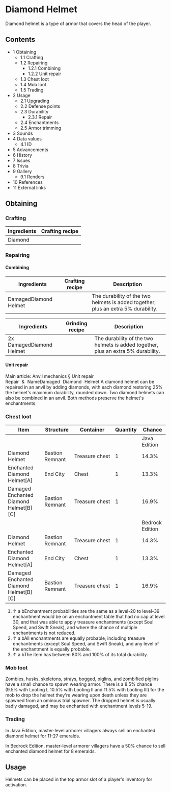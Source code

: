 # Diamond Helmet
Diamond helmet is a type of armor that covers the head of the player.

## Contents
- 1 Obtaining
	- 1.1 Crafting
	- 1.2 Repairing
		- 1.2.1 Combining
		- 1.2.2 Unit repair
	- 1.3 Chest loot
	- 1.4 Mob loot
	- 1.5 Trading
- 2 Usage
	- 2.1 Upgrading
	- 2.2 Defense points
	- 2.3 Durability
		- 2.3.1 Repair
	- 2.4 Enchantments
	- 2.5 Armor trimming
- 3 Sounds
- 4 Data values
	- 4.1 ID
- 5 Advancements
- 6 History
- 7 Issues
- 8 Trivia
- 9 Gallery
	- 9.1 Renders
- 10 References
- 11 External links

## Obtaining
### Crafting
| Ingredients | Crafting recipe |
|-------------|-----------------|
| Diamond     |                 |

### Repairing
#### Combining
| Ingredients           | Crafting recipe | Description                                                                       |
|-----------------------|-----------------|-----------------------------------------------------------------------------------|
| DamagedDiamond Helmet |                 | The durability of the two helmets is added together, plus an extra 5% durability. |

| Ingredients              | Grinding recipe | Description                                                                       |
|--------------------------|-----------------|-----------------------------------------------------------------------------------|
| 2x DamagedDiamond Helmet |                 | The durability of the two helmets is added together, plus an extra 5% durability. |

#### Unit repair
Main article: Anvil mechanics § Unit repair
Repair & NameDamaged Diamond Helmet
A diamond helmet can be repaired in an anvil by adding diamonds, with each diamond restoring 25% the helmet's maximum durability, rounded down. Two diamond helmets can also be combined in an anvil. Both methods preserve the helmet's enchantments.

### Chest loot
| Item                                   | Structure       | Container      | Quantity | Chance          |
|----------------------------------------|-----------------|----------------|----------|-----------------|
|                                        |                 |                |          | Java Edition    |
| Diamond Helmet                         | Bastion Remnant | Treasure chest | 1        | 14.3%           |
| Enchanted Diamond Helmet[A]            | End City        | Chest          | 1        | 13.3%           |
| Damaged Enchanted Diamond Helmet[B][C] | Bastion Remnant | Treasure chest | 1        | 16.9%           |
|                                        |                 |                |          | Bedrock Edition |
| Diamond Helmet                         | Bastion Remnant | Treasure chest | 1        | 14.3%           |
| Enchanted Diamond Helmet[A]            | End City        | Chest          | 1        | 13.3%           |
| Damaged Enchanted Diamond Helmet[B][C] | Bastion Remnant | Treasure chest | 1        | 16.9%           |

1. ↑ a bEnchantment probabilities are the same as a level-20 to level-39 enchantment would be on an enchantment table that had no cap at level 30, and that was able to apply treasure enchantments (except Soul Speed, and Swift Sneak), and where the chance of multiple enchantments is not reduced.
2. ↑ a bAll enchantments are equally probable, including treasure enchantments (except Soul Speed, and Swift Sneak), and any level of the enchantment is equally probable.
3. ↑ a bThe item has between 80% and 100% of its total durability.

### Mob loot
Zombies, husks, skeletons, strays, bogged, piglins, and zombified piglins have a small chance to spawn wearing armor. There is a 8.5% chance (9.5% with Looting I, 10.5% with Looting II and 11.5% with Looting III) for the mob to drop the helmet they're wearing upon death unless they are spawned from an ominous trial spawner. The dropped helmet is usually badly damaged, and may be enchanted with enchantment levels 5-19.

### Trading
In Java Edition, master-level armorer villagers always sell an enchanted diamond helmet for 11-27 emeralds.

In Bedrock Edition, master-level armorer villagers have a 50% chance to sell enchanted diamond helmet for 8 emeralds.

## Usage
Helmets can be placed in the top armor slot of a player's inventory for activation.

